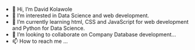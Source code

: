 - 👋 Hi, I’m David Kolawole
- 👀 I’m interested in Data Science and web development.
- 🌱 I’m currently learning html, CSS and JavaScript for web development and Python for Data Science.
- 💞️ I’m looking to collaborate on Company Database development...
- 📫 How to reach me ...

<!---
DavidKolawole/DavidKolawole is a ✨ special ✨ repository because its `README.md` (this file) appears on your GitHub profile.
You can click the Preview link to take a look at your changes.
--->
